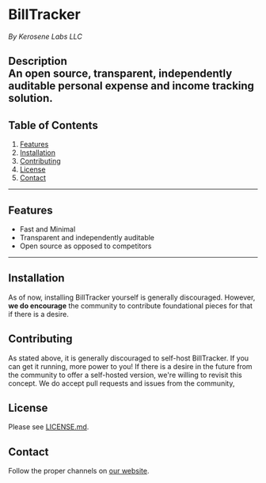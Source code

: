# BillTracker

*By Kerosene Labs LLC*

**Description**  
An open source, transparent, independently auditable personal expense and income tracking solution.
---

## Table of Contents

1. [Features](#features)
2. [Installation](#installation)
4. [Contributing](#contributing)
5. [License](#license)
6. [Contact](#contact)

---

## Features

- Fast and Minimal
- Transparent and independently auditable
- Open source as opposed to competitors

---

## Installation

As of now, installing BillTracker yourself is generally discouraged. However, **we do encourage** the community to contribute
foundational pieces for that if there is a desire.

## Contributing

As stated above, it is generally discouraged to self-host BillTracker. If you can get it running, more power to you! If
there is a desire in the future from the community to offer a self-hosted version, we're willing to revisit this concept.
We do accept pull requests and issues from the community,

## License

Please see [LICENSE.md](LICENSE.md).

## Contact

Follow the proper channels on [our website](https://kerosenelabs.com).